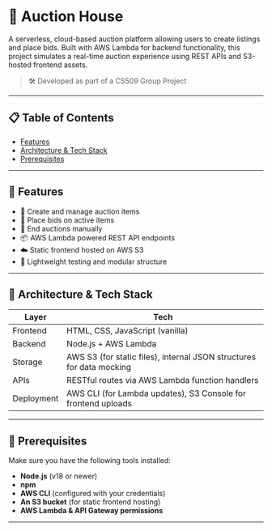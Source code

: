 # 🏦 Auction House

A serverless, cloud-based auction platform allowing users to create listings and place bids. Built with AWS Lambda for backend functionality, this project simulates a real-time auction experience using REST APIs and S3-hosted frontend assets.

> 🛠️ Developed as part of a CS509 Group Project

---

## 📋 Table of Contents

- [Features](#features)  
- [Architecture & Tech Stack](#architecture--tech-stack)  
- [Prerequisites](#prerequisites)  


---

## 🚀 Features

- 🧾 Create and manage auction items
- 💸 Place bids on active items
- 🛑 End auctions manually
- 📦 AWS Lambda powered REST API endpoints
- ☁️ Static frontend hosted on AWS S3
- 🧪 Lightweight testing and modular structure

---

## 🧱 Architecture & Tech Stack

| Layer        | Tech                                                                 |
|--------------|----------------------------------------------------------------------|
| Frontend     | HTML, CSS, JavaScript (vanilla)                                      |
| Backend      | Node.js + AWS Lambda                                                 |
| Storage      | AWS S3 (for static files), internal JSON structures for data mocking |
| APIs         | RESTful routes via AWS Lambda function handlers                      |
| Deployment   | AWS CLI (for Lambda updates), S3 Console for frontend uploads        |

---

## 🧰 Prerequisites

Make sure you have the following tools installed:

- **Node.js** (v18 or newer)
- **npm**
- **AWS CLI** (configured with your credentials)
- **An S3 bucket** (for static frontend hosting)
- **AWS Lambda & API Gateway permissions**

---

